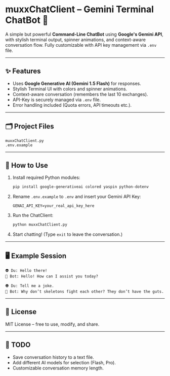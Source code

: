 # muxxChatClient – Gemini Terminal ChatBot 🤖

A simple but powerful **Command-Line ChatBot** using **Google's Gemini API**, with stylish terminal output, spinner animations, and context-aware conversation flow. Fully customizable with API key management via `.env` file.

---

## ✨ Features
- Uses **Google Generative AI (Gemini 1.5 Flash)** for responses.
- Stylish Terminal UI with colors and spinner animations.
- Context-aware conversation (remembers the last 10 exchanges).
- API-Key is securely managed via `.env` file.
- Error handling included (Quota errors, API timeouts etc.).

---

## 🗂️ Project Files
```
muxxChatClient.py
.env.example
```

---

## 🚀 How to Use
1. Install required Python modules:
   ```bash
   pip install google-generativeai colored yaspin python-dotenv
   ```

2. Rename `.env.example` to `.env` and insert your Gemini API Key:
   ```env
   GENAI_API_KEY=your_real_api_key_here
   ```

3. Run the ChatClient:
   ```bash
   python muxxChatClient.py
   ```

4. Start chatting! (Type `exit` to leave the conversation.)

---

## 🖥️ Example Session
```
👽 Du: Hello there!
🤖 Bot: Hello! How can I assist you today?

👽 Du: Tell me a joke.
🤖 Bot: Why don’t skeletons fight each other? They don’t have the guts.
```

---

## 📖 License
MIT License – free to use, modify, and share.

---

## 🧰 TODO
- Save conversation history to a text file.
- Add different AI models for selection (Flash, Pro).
- Customizable conversation memory length.
